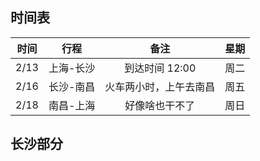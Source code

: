 ## 时间表

| 时间 | 行程 | 备注 | 星期 |
| :--: | :--: | :--: | ---- |
| 2/13 | 上海-长沙 | 到达时间 12:00 | 周二 |
| 2/16 | 长沙-南昌 | 火车两小时，上午去南昌 | 周五 |
| 2/18 | 南昌-上海 | 好像啥也干不了 | 周日 |
## 长沙部分

